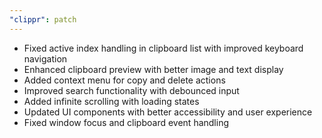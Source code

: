```yaml
---
"clippr": patch
---
```


- Fixed active index handling in clipboard list with improved keyboard navigation
- Enhanced clipboard preview with better image and text display
- Added context menu for copy and delete actions
- Improved search functionality with debounced input
- Added infinite scrolling with loading states
- Updated UI components with better accessibility and user experience
- Fixed window focus and clipboard event handling
